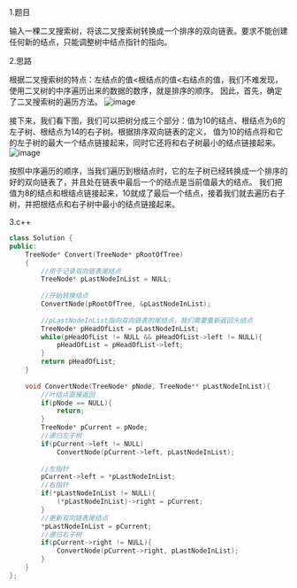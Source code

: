 1.题目

输入一棵二叉搜索树，将该二叉搜索树转换成一个排序的双向链表。要求不能创建任何新的结点，只能调整树中结点指针的指向。

2.思路

根据二叉搜索树的特点：左结点的值<根结点的值<右结点的值，我们不难发现，使用二叉树的中序遍历出来的数据的数序，就是排序的顺序。
因此，首先，确定了二叉搜索树的遍历方法。
![image](https://github.com/zzh501937684/work/blob/master/%E5%89%91%E6%8C%87offer-%E4%BA%8C%E5%8F%89%E6%90%9C%E7%B4%A2%E6%A0%91/pic02.jpg)

接下来，我们看下图，我们可以把树分成三个部分：值为10的结点、根结点为6的左子树、根结点为14的右子树。根据排序双向链表的定义，
值为10的结点将和它的左子树的最大一个结点链接起来，同时它还将和右子树最小的结点链接起来。
![image](https://github.com/zzh501937684/work/blob/master/%E5%89%91%E6%8C%87offer-%E4%BA%8C%E5%8F%89%E6%90%9C%E7%B4%A2%E6%A0%91/pic01.jpg)

按照中序遍历的顺序，当我们遍历到根结点时，它的左子树已经转换成一个排序的好的双向链表了，并且处在链表中最后一个的结点是当前值最大的结点。
我们把值为8的结点和根结点链接起来，10就成了最后一个结点，接着我们就去遍历右子树，并把根结点和右子树中最小的结点链接起来。


3.c++
```c++
class Solution {
public:
    TreeNode* Convert(TreeNode* pRootOfTree)
    {
        //用于记录双向链表尾结点
        TreeNode* pLastNodeInList = NULL;
        
        //开始转换结点
        ConvertNode(pRootOfTree, &pLastNodeInList);
        
        //pLastNodeInList指向双向链表的尾结点，我们需要重新返回头结点
        TreeNode* pHeadOfList = pLastNodeInList;
        while(pHeadOfList != NULL && pHeadOfList->left != NULL){
            pHeadOfList = pHeadOfList->left;
        }
        return pHeadOfList;
    }
    
    void ConvertNode(TreeNode* pNode, TreeNode** pLastNodeInList){
        //叶结点直接返回
        if(pNode == NULL){
            return;
        }
        TreeNode* pCurrent = pNode;
        //递归左子树
        if(pCurrent->left != NULL)
            ConvertNode(pCurrent->left, pLastNodeInList);
        
        //左指针
        pCurrent->left = *pLastNodeInList;
        //右指针
        if(*pLastNodeInList != NULL){
            (*pLastNodeInList)->right = pCurrent;
        }
        //更新双向链表尾结点
        *pLastNodeInList = pCurrent;
        //递归右子树
        if(pCurrent->right != NULL){
            ConvertNode(pCurrent->right, pLastNodeInList);
        }
    }
};
```
